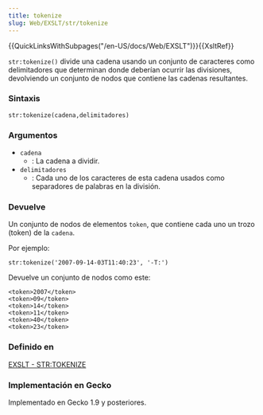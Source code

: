 ```yaml
---
title: tokenize
slug: Web/EXSLT/str/tokenize
---
```


{{QuickLinksWithSubpages("/en-US/docs/Web/EXSLT")}}{{XsltRef}}

`str:tokenize()` divide una cadena usando un conjunto de caracteres como delimitadores que determinan donde deberían ocurrir las divisiones, devolviendo un conjunto de nodos que contiene las cadenas resultantes.

### Sintaxis

```
str:tokenize(cadena,delimitadores)
```

### Argumentos

- `cadena`
  - : La cadena a dividir.
- `delimitadores`
  - : Cada uno de los caracteres de esta cadena usados como separadores de palabras en la división.

### Devuelve

Un conjunto de nodos de elementos `token`, que contiene cada uno un trozo (token) de la `cadena`.

Por ejemplo:

```
str:tokenize('2007-09-14-03T11:40:23', '-T:')
```

Devuelve un conjunto de nodos como este:

```
<token>2007</token>
<token>09</token>
<token>14</token>
<token>11</token>
<token>40</token>
<token>23</token>
```

### Definido en

[EXSLT - STR:TOKENIZE](http://www.exslt.org/str/functions/tokenize/index.html)

### Implementación en Gecko

Implementado en Gecko 1.9 y posteriores.
